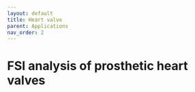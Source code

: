 ```yaml
---
layout: default
title: Heart valve
parent: Applications
nav_order: 2
---
```

# FSI analysis of prosthetic heart valves